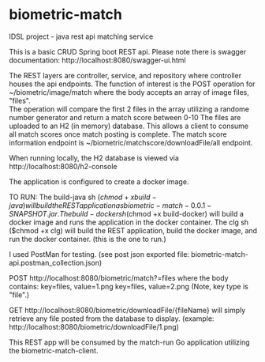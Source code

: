 # biometric-match
IDSL project - java rest api matching service

This is a basic CRUD Spring boot REST api.  Please note there is swagger documentation: http://localhost:8080/swagger-ui.html

The REST layers are controller, service, and repository where controller houses the api endpoints.
The function of interest is the POST operation for ~/biometric/image/match where the body accepts an array of image files, "files".  
The operation will compare the first 2 files in the array utilizing a randome number generator and return a match score between 0-10
The files are uploaded to an H2 (in memory) database.  This allows a client to consume all match scores once match posting is complete.  The match score information endpoint is ~/biometric/matchscore/downloadFile/all endpoint.

When running locally, the H2 database is viewed via http://localhost:8080/h2-console 

The application is configured to create a docker image.

TO RUN: 
The build-java sh ($chmod +x build-java) will build the REST application as biometric-match-0.0.1-SNAPSHOT.jar.
The build-docker sh ($chmod +x build-docker) will build a docker image and runs the application in the docker container.
The clg sh ($chmod +x clg) will build the REST application, build the docker image, and run the docker container.  (this is the one to run.)

I used PostMan for testing.  (see post json exported file: biometric-match-api.postman_collection.json)

POST http://localhost:8080/biometric/match?=files where the body contains:
key=files, value=1.png
key=files, value=2.png
(Note, key type is "file".)

GET http://localhost:8080/biometric/downloadFile/{fileName} will simply retrieve any file posted from the database to display.
(example: http://localhost:8080/biometric/downloadFile/1.png)

This REST app will be consumed by the match-run Go application utilizing the biometric-match-client.
